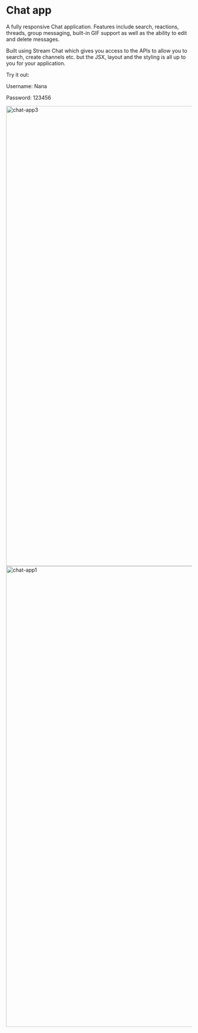 # Chat app

A fully responsive Chat application. Features include search, reactions, threads, group messaging, built-in GIF support as well as the ability to edit and delete messages. 

Built using Stream Chat which gives you access to the APIs to allow you to search, create channels etc. but the JSX, layout and the styling is all up to you for your application.

Try it out:

Username: Nana

Password: 123456

<img width="1245" alt="chat-app3" src="https://user-images.githubusercontent.com/79977073/146488182-072bdaee-143d-42d8-8197-ad9228eaaeba.png">

<img width="1247" alt="chat-app1" src="https://user-images.githubusercontent.com/79977073/146488173-5c6a13b1-cd83-488f-8194-f02d22ea68ca.png">
